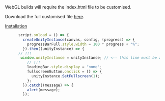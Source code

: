 WebGL builds will require the index.html file to be customised.

<!--Download the full customised file <a download="index.html" href="/custom/downloads/index.html" title="Custom HTML file">here</a>.--> 
Download the full customised file [here](/custom/downloads/index.html).


[Installation](https://github.com/liquiidio/UnityPluginSuiteGitbook/blob/anchorlinksharp/custom/downloads/index.html)

```js
      script.onload = () => {
        createUnityInstance(canvas, config, (progress) => {
          progressBarFull.style.width = 100 * progress + "%";
        }).then((unityInstance) => {
	  // !!!
	   window.unityInstance = unityInstance; // <-- this line must be added to make websockets work!!!
          // !!!
          loadingBar.style.display = "none";
          fullscreenButton.onclick = () => {
            unityInstance.SetFullscreen(1);
          };
        }).catch((message) => {
          alert(message);
        });
```
